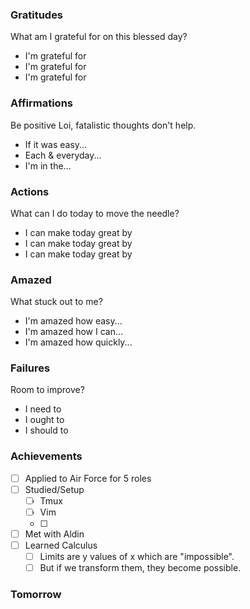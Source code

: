 ### Gratitudes
What am I grateful for on this blessed day?
- I'm grateful for
- I'm grateful for
- I'm grateful for
### Affirmations
Be positive Loi, fatalistic thoughts don't help.
- If it was easy...
- Each & everyday...
- I'm in the...
### Actions
What can I do today to move the needle?
- I can make today great by
- I can make today great by
- I can make today great by
### Amazed
What stuck out to me? 
- I'm amazed how easy...
- I'm amazed how I can...
- I'm amazed how quickly...
### Failures
Room to improve?
- I need to
- I ought to
- I should to
### Achievements
- [ ] Applied to Air Force for 5 roles
- [ ] Studied/Setup 
	- [ ] Tmux
	- [ ] Vim
	- [ ] 
- [ ] Met with Aldin
- [ ] Learned Calculus
	- [ ] Limits are y values of x which are "impossible". 
	- [ ] But if we transform them, they become possible.

### Tomorrow
